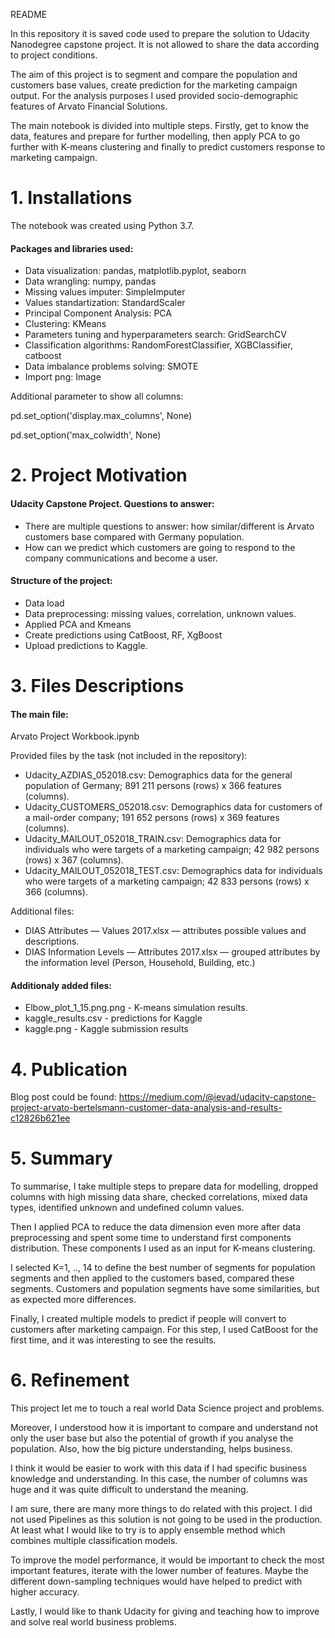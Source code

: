README

In this repository it is saved code used to prepare the solution to Udacity Nanodegree capstone project. It is not allowed to share the data according to project conditions. 

The aim of this project is to segment and compare the population and customers base values, create prediction for the marketing campaign output. For the analysis purposes I used provided socio-demographic features of Arvato Financial Solutions.

The main notebook is divided into multiple steps. Firstly, get to know the data, features and prepare for further modelling, then apply PCA to go further with K-means clustering and finally to predict customers response to marketing campaign. 


# 1. Installations
The notebook was created using Python 3.7. 

#### Packages and libraries used:

- Data visualization: pandas, matplotlib.pyplot, seaborn
- Data wrangling: numpy, pandas
- Missing values imputer: SimpleImputer
- Values standartization: StandardScaler
- Principal Component Analysis: PCA
- Clustering: KMeans
- Parameters tuning and hyperparameters search: GridSearchCV
- Classification algorithms: RandomForestClassifier, XGBClassifier, catboost
- Data imbalance problems solving: SMOTE
- Import png: Image

Additional parameter to show all columns: 

pd.set_option('display.max_columns', None)

pd.set_option('max_colwidth', None)

# 2. Project Motivation
#### Udacity Capstone Project. Questions to answer:
- There are multiple questions to answer: how similar/different is Arvato customers base compared with Germany population.
- How can we predict which customers are going to respond to the company communications and become a user.

#### Structure of the project:
- Data load
- Data preprocessing: missing values, correlation, unknown values.
- Applied PCA and Kmeans
- Create predictions using CatBoost, RF, XgBoost
- Upload predictions to Kaggle.

# 3. Files Descriptions

#### The main file:
Arvato Project Workbook.ipynb

Provided files by the task (not included in the repository):
- Udacity_AZDIAS_052018.csv: Demographics data for the general population of Germany; 891 211 persons (rows) x 366 features (columns).
- Udacity_CUSTOMERS_052018.csv: Demographics data for customers of a mail-order company; 191 652 persons (rows) x 369 features (columns).
- Udacity_MAILOUT_052018_TRAIN.csv: Demographics data for individuals who were targets of a marketing campaign; 42 982 persons (rows) x 367 (columns).
- Udacity_MAILOUT_052018_TEST.csv: Demographics data for individuals who were targets of a marketing campaign; 42 833 persons (rows) x 366 (columns).

Additional files:
- DIAS Attributes — Values 2017.xlsx — attributes possible values and descriptions.
- DIAS Information Levels — Attributes 2017.xlsx — grouped attributes by the information level (Person, Household, Building, etc.)

#### Additionaly added files: 
- Elbow_plot_1_15.png.png - K-means simulation results. 
- kaggle_results.csv - predictions for Kaggle 
- kaggle.png - Kaggle submission results





# 4. Publication

Blog post could be found: https://medium.com/@ievad/udacity-capstone-project-arvato-bertelsmann-customer-data-analysis-and-results-c12826b621ee

# 5. Summary
To summarise, I take multiple steps to prepare data for modelling, dropped columns with high missing data share, checked correlations, mixed data types, identified unknown and undefined column values.

Then I applied PCA to reduce the data dimension even more after data preprocessing and spent some time to understand first components distribution. These components I used as an input for K-means clustering.

I selected K=1, .., 14 to define the best number of segments for population segments and then applied to the customers based, compared these segments. Customers and population segments have some similarities, but as expected more differences.

Finally, I created multiple models to predict if people will convert to customers after marketing campaign. For this step, I used CatBoost for the first time, and it was interesting to see the results.

# 6. Refinement
This project let me to touch a real world Data Science project and problems.

Moreover, I understood how it is important to compare and understand not only the user base but also the potential of growth if you analyse the population. Also, how the big picture understanding, helps business.

I think it would be easier to work with this data if I had specific business knowledge and understanding. In this case, the number of columns was huge and it was quite difficult to understand the meaning.

I am sure, there are many more things to do related with this project. I did not used Pipelines as this solution is not going to be used in the production. At least what I would like to try is to apply ensemble method which combines multiple classification models.

To improve the model performance, it would be important to check the most important features, iterate with the lower number of features. Maybe the different down-sampling techniques would have helped to predict with higher accuracy.

Lastly, I would like to thank Udacity for giving and teaching how to improve and solve real world business problems.

